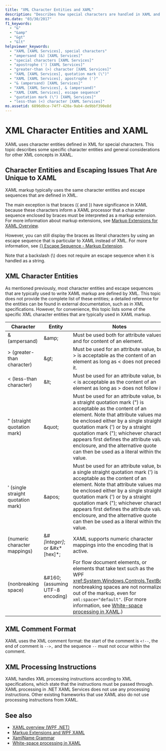 ```yaml
---
title: "XML Character Entities and XAML"
description: "Describes how special characters are handled in XAML and general considerations for other XML concepts in XAML."
ms.date: "03/30/2017"
f1_keywords: 
  - "&"
  - "&amp"
  - "&gt"
  - "&lt"
helpviewer_keywords: 
  - "XAML [XAML Services], special characters"
  - "ampersand (&) [XAML Services]"
  - "special characters [XAML Services]"
  - "apostrophe (') [XAML Services]"
  - "greater-than (>) character [XAML Services]"
  - "XAML [XAML Services], quotation mark (\")"
  - "XAML [XAML Services], apostrophe (')"
  - "& (ampersand) [XAML Services]"
  - "XAML [XAML Services], & (ampersand)"
  - "XAML [XAML Services], escape sequence"
  - "quotation mark (\") [XAML Services]"
  - "less-than (<) character [XAML Services]"
ms.assetid: 6896d0ce-74f7-420a-9ab4-de9bbf390e8d
---
```

# XML Character Entities and XAML

XAML uses character entities defined in XML for special characters. This topic describes some specific character entities and general considerations for other XML concepts in XAML.

## Character Entities and Escaping Issues That Are Unique to XAML

XAML markup typically uses the same character entities and escape sequences that are defined in XML.

The main exception is that braces ({ and }) have significance in XAML because these characters inform a XAML processor that a character sequence enclosed by braces must be interpreted as a markup extension. For more information about markup extensions, see [Markup Extensions for XAML Overview](markup-extensions-overview.md).

However, you can still display the braces as literal characters by using an escape sequence that is particular to XAML instead of XML. For more information, see [{} Escape Sequence - Markup Extension](escape-sequence-markup-extension.md).

Note that a backslash (\\) does not require an escape sequence when it is handled as a string.

## XML Character Entities

As mentioned previously, most character entities and escape sequences that are typically used to write XAML markup are defined by XML. This topic does not provide the complete list of these entities; a detailed reference for the entities can be found in external documentation, such as in XML specifications. However, for convenience, this topic lists some of the specific XML character entities that are typically used in XAML markup.

|Character|Entity|Notes|
|---------------|------------|-----------|
|& (ampersand)|\&amp;|Must be used both for attribute values and for content of an element.|
|> (greater-than character)|\&gt;|Must be used for an attribute value, but > is acceptable as the content of an element as long as < does not precede it.|
|< (less-than character)|\&lt;|Must be used for an attribute value, but \< is acceptable as the content of an element as long as > does not follow it.|
|" (straight quotation mark)|\&quot;|Must be used for an attribute value, but a straight quotation mark (") is acceptable as the content of an element. Note that attribute values may be enclosed either by a single straight quotation mark (') or by a straight quotation mark ("); whichever character appears first defines the attribute value enclosure, and the alternative quote can then be used as a literal within the value.|
|' (single straight quotation mark)|\&apos;|Must be used for an attribute value, but a single straight quotation mark (') is acceptable as the content of an element. Note that attribute values may be enclosed either by a single straight quotation mark (') or by a straight quotation mark ("); whichever character appears first defines the attribute value enclosure, and the alternative quote can then be used as a literal within the value.|
|(numeric character mappings)|&#*[integer]*; or &#x*[hex]*;|XAML supports numeric character mappings into the encoding that is active.|
|(nonbreaking space)|&\#160; (assuming UTF-8 encoding)|For flow document elements, or elements that take text such as the WPF <xref:System.Windows.Controls.TextBox>, nonbreaking spaces are not normalized out of the markup, even for `xml:space="default"`. (For more information, see [White-space processing in XAML](white-space-processing.md).)|

## XML Comment Format

XAML uses the XML comment format: the start of the comment is `<!--`, the end of comment is `-->,` and the sequence `--` must not occur within the comment.

## XML Processing Instructions

XAML handles XML processing instructions according to XML specifications, which state that the instructions must be passed through. XAML processing in .NET XAML Services  does not use any processing instructions. Other existing frameworks that use XAML also do not use processing instructions from XAML.

## See also

- [XAML overview (WPF .NET)](../wpf/xaml/index.md)
- [Markup Extensions and WPF XAML](../wpf/advanced/markup-extensions-and-wpf-xaml.md)
- [XamlName Grammar](xamlname-grammar.md)
- [White-space processing in XAML](white-space-processing.md)
